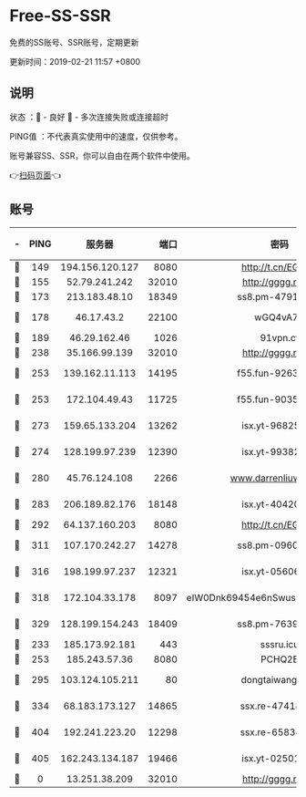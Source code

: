 # Free-SS-SSR

免费的SS账号、SSR账号，定期更新

更新时间：2019-02-21 11:57 +0800

## 说明

状态     ：🙂 - 良好 🙁 - 多次连接失败或连接超时

PING值   ：不代表真实使用中的速度，仅供参考。

账号兼容SS、SSR，你可以自由在两个软件中使用。

👉[扫码页面](https://liesauer.github.io/free-ss-ssr.github.io/)👈

## 账号

|-|PING|服务器|端口|密码|加密方式|区域|
|:----:|:----:|:-----:|-----:|:----:|:----:|:----:|
|🙂|149|194.156.120.127|8080|http://t.cn/EGJIyrl|rc4-md5|RU|
|🙂|155|52.79.241.242|32010|http://gggg.rocks|chacha20|KR|
|🙂|173|213.183.48.10|18349|ss8.pm-47913593|rc4-md5|RU|
|🙂|178|46.17.43.2|22100|wGQ4vA7D|aes-256-gcm|RU|
|🙂|189|46.29.162.46|1026|91vpn.cf|rc4-md5|RU|
|🙂|238|35.166.99.139|32010|http://gggg.rocks|chacha20|US|
|🙂|253|139.162.11.113|14195|f55.fun-92630692|aes-256-cfb|SG|
|🙂|253|172.104.49.43|11725|f55.fun-90356904|aes-256-cfb|SG|
|🙂|273|159.65.133.204|13262|isx.yt-96825730|aes-256-cfb|SG|
|🙂|274|128.199.97.239|12390|isx.yt-99382145|aes-256-cfb|SG|
|🙂|280|45.76.124.108|2266|www.darrenliuwei.com|aes-256-cfb|AU|
|🙂|283|206.189.82.176|18148|isx.yt-40420921|aes-256-cfb|SG|
|🙂|292|64.137.160.203|8080|http://t.cn/EGJIyrl|rc4-md5|CA|
|🙂|311|107.170.242.27|14278|ss8.pm-09602432|aes-256-cfb|US|
|🙂|316|198.199.97.237|12321|isx.yt-05606768|aes-256-cfb|US|
|🙂|318|172.104.33.178|8097|eIW0Dnk69454e6nSwuspv9DmS201tQ0D|aes-256-cfb|SG|
|🙂|329|128.199.154.243|18409|ss8.pm-76398770|aes-256-cfb|SG|
|🙂|233|185.173.92.181|443|sssru.icu|rc4-md5|RU|
|🙂|253|185.243.57.36|8080|PCHQ2E|rc4-md5|US|
|🙂|295|103.124.105.211|80|dongtaiwang.com|aes-256-cfb|US|
|🙂|334|68.183.173.127|14865|ssx.re-47418589|aes-256-cfb|US|
|🙂|404|192.241.223.20|12298|ssx.re-65834373|aes-256-cfb|US|
|🙂|405|162.243.134.187|19466|isx.yt-02501963|aes-256-cfb|US|
|🙁|0|13.251.38.209|32010|http://gggg.rocks|chacha20|SG|
